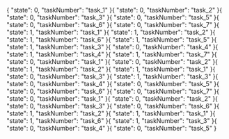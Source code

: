 {
    "state": 0,
    "taskNumber": "task_1"
}{
    "state": 0,
    "taskNumber": "task_2"
}{
    "state": 0,
    "taskNumber": "task_3"
}{
    "state": 0,
    "taskNumber": "task_5"
}{
    "state": 0,
    "taskNumber": "task_6"
}{
    "state": 0,
    "taskNumber": "task_7"
}{
    "state": 1,
    "taskNumber": "task_1"
}{
    "state": 1,
    "taskNumber": "task_2"
}{
    "state": 1,
    "taskNumber": "task_6"
}{
    "state": 1,
    "taskNumber": "task_5"
}{
    "state": 1,
    "taskNumber": "task_3"
}{
    "state": 0,
    "taskNumber": "task_4"
}{
    "state": 1,
    "taskNumber": "task_4"
}{
    "state": 1,
    "taskNumber": "task_7"
}{
    "state": 0,
    "taskNumber": "task_1"
}{
    "state": 0,
    "taskNumber": "task_2"
}{
    "state": 1,
    "taskNumber": "task_2"
}{
    "state": 1,
    "taskNumber": "task_1"
}{
    "state": 0,
    "taskNumber": "task_3"
}{
    "state": 1,
    "taskNumber": "task_3"
}{
    "state": 0,
    "taskNumber": "task_4"
}{
    "state": 0,
    "taskNumber": "task_5"
}{
    "state": 0,
    "taskNumber": "task_6"
}{
    "state": 0,
    "taskNumber": "task_7"
}{
    "state": 0,
    "taskNumber": "task_1"
}{
    "state": 0,
    "taskNumber": "task_2"
}{
    "state": 0,
    "taskNumber": "task_3"
}{
    "state": 0,
    "taskNumber": "task_6"
}{
    "state": 1,
    "taskNumber": "task_2"
}{
    "state": 1,
    "taskNumber": "task_1"
}{
    "state": 1,
    "taskNumber": "task_6"
}{
    "state": 1,
    "taskNumber": "task_3"
}{
    "state": 0,
    "taskNumber": "task_4"
}{
    "state": 0,
    "taskNumber": "task_5"
}